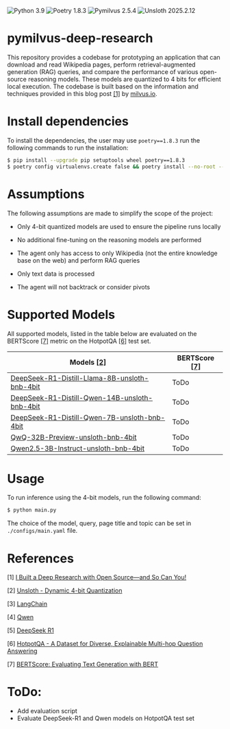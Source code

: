 ![Python 3.9](https://img.shields.io/badge/python-3.9-blue.svg) ![Poetry 1.8.3](https://img.shields.io/badge/poetry-1.8.3-blue.svg?logo=poetry) ![Pymilvus 2.5.4](https://img.shields.io/badge/PyMilvus-2.5.4-green) ![Unsloth 2025.2.12](https://img.shields.io/badge/Unsloth-2025.2.12-yellow)

# pymilvus-deep-research

This repository provides a codebase for prototyping an application that can download and read Wikipedia pages, perform retrieval-augmented generation (RAG) queries, and compare the performance of various open-source reasoning models. These models are quantized to 4 bits for efficient local execution. The codebase is built based on the information and techniques provided in this blog post [[1]](https://milvus.io/blog/i-built-a-deep-research-with-open-source-so-can-you.md) by [milvus.io](https://milvus.io/).

# Install dependencies

To install the dependencies, the user may use `poetry==1.8.3` run the following commands to run the installation:

```bash
$ pip install --upgrade pip setuptools wheel poetry==1.8.3
$ poetry config virtualenvs.create false && poetry install --no-root --verbose
```


# Assumptions
The following assumptions are made to simplify the scope of the project:

- Only 4-bit quantized models are used to ensure the pipeline runs locally

- No additional fine-tuning on the reasoning models are performed

- The agent only has access to only Wikipedia (not the entire knowledge base on the web) and perform RAG queries

- Only text data is processed 

- The agent will not backtrack or consider pivots



# Supported Models

All supported models, listed in the table below are evaluated on the BERTScore [[7]](https://arxiv.org/abs/1904.09675) metric on the HotpotQA [[6]](https://hotpotqa.github.io/) test set.

| **Models** [[2]](https://unsloth.ai/blog/dynamic-4bit)                                                                        | **BERTScore** [[7]](https://arxiv.org/abs/1904.09675)|
|-------------------------------------------------------------------------------------------------------------------------------|------------------------------------------------------|
| [DeepSeek-R1-Distill-Llama-8B-unsloth-bnb-4bit](https://huggingface.co/unsloth/DeepSeek-R1-Distill-Llama-8B-unsloth-bnb-4bit) |          ToDo                                        |
| [DeepSeek-R1-Distill-Qwen-14B-unsloth-bnb-4bit](https://huggingface.co/unsloth/DeepSeek-R1-Distill-Qwen-14B-unsloth-bnb-4bit) |          ToDo                                        |
| [DeepSeek-R1-Distill-Qwen-7B-unsloth-bnb-4bit](https://huggingface.co/unsloth/DeepSeek-R1-Distill-Qwen-7B-unsloth-bnb-4bit)   |          ToDo                                        |
| [QwQ-32B-Preview-unsloth-bnb-4bit](https://huggingface.co/unsloth/QwQ-32B-Preview-unsloth-bnb-4bit)                           |          ToDo                                        |
| [Qwen2.5-3B-Instruct-unsloth-bnb-4bit](https://huggingface.co/unsloth/Qwen2.5-3B-Instruct-unsloth-bnb-4bit)                   |          ToDo                                        |


# Usage

To run inference using the 4-bit models, run the following command:

```bash
$ python main.py
```
The choice of the model, query, page title and topic can be set in `./configs/main.yaml` file.


# References
[1] [I Built a Deep Research with Open Source—and So Can You!](https://milvus.io/blog/i-built-a-deep-research-with-open-source-so-can-you.md)

[2] [Unsloth - Dynamic 4-bit Quantization](https://unsloth.ai/blog/dynamic-4bit)

[3] [LangChain](https://python.langchain.com/docs/introduction/)

[4] [Qwen](https://huggingface.co/Qwen)

[5] [DeepSeek R1](https://huggingface.co/deepseek-ai/DeepSeek-R1)

[6] [HotpotQA - A Dataset for Diverse, Explainable Multi-hop Question Answering](https://hotpotqa.github.io/)

[7] [BERTScore: Evaluating Text Generation with BERT](https://arxiv.org/abs/1904.09675)

# ToDo:

* Add evaluation script
* Evaluate DeepSeek-R1 and Qwen models on HotpotQA test set